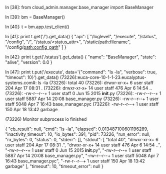In [38]: from cloud_admin.manager.base_manager import BaseManager

In [39]: bm = BaseManager()

In [40]: t = bm.app.test_client()

In [41]: print t.get('/').get_data()
{
  "api": [
    "/loglevel", 
    "/execute", 
    "/status", 
    "/config", 
    "/", 
    "/status/<status_attr>", 
    "/static/<path:filename>", 
    "/config/<path:config_path>"
  ]
}


In [42]: print t.get('/status').get_data()
{
  "name": "BaseManager", 
  "state": "alive", 
  "version": 0.0
}


In [47]: print t.put('/execute', data='{"command": "ls -la", "verbose": true, "timeout": 10}').get_data()
(73226):euca-core-10-1-1-23.eucalyptus-systems.com#: ls -la
(73226): total 40
(73226): drwxr-xr-x+  6 user  staff   204 Apr 17 08:31 .
(73226): drwxr-xr-x+ 14 user  staff   476 Apr  6 14:54 ..
(73226): -rw-r--r--+  1 user  staff     0 Jun 15  2015 __init__.py
(73226): -rw-r--r--+  1 user  staff  5887 Apr 14 20:08 base_manager.py
(73226): -rw-r--r--+  1 user  staff  5048 Apr  7 16:43 base_manager.pyc
(73226): -rw-r--r--+  1 user  staff   150 Apr 18 13:42 garbage

(73226) Monitor subprocess io finished

{
  "cb_result": null, 
  "cmd": "ls -la", 
  "elapsed": 0.013487100601196289, 
  "inactivity_timeout": 10, 
  "io_bytes": 391, 
  "pid": 73226, 
  "run_error": null, 
  "rx_bytes": 0, 
  "status": 0, 
  "stderr": [], 
  "stdout": [
    "total 40", 
    "drwxr-xr-x+  6 user  staff   204 Apr 17 08:31 .", 
    "drwxr-xr-x+ 14 user  staff   476 Apr  6 14:54 ..", 
    "-rw-r--r--+  1 user  staff     0 Jun 15  2015 __init__.py", 
    "-rw-r--r--+  1 user  staff  5887 Apr 14 20:08 base_manager.py", 
    "-rw-r--r--+  1 user  staff  5048 Apr  7 16:43 base_manager.pyc", 
    "-rw-r--r--+  1 user  staff   150 Apr 18 13:42 garbage"
  ], 
  "timeout": 10, 
  "timeout_error": null
}